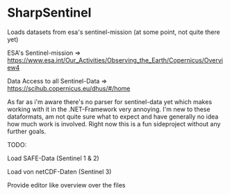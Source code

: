 # SharpSentinel
Loads datasets from esa's sentinel-mission (at some point, not quite there yet)

ESA's Sentinel-mission => https://www.esa.int/Our_Activities/Observing_the_Earth/Copernicus/Overview4

Data Access to all Sentinel-Data => https://scihub.copernicus.eu/dhus/#/home

As far as i'm aware there's no parser for sentinel-data yet which makes working with it in the .NET-Framework very annoying.
I'm new to these dataformats, am not quite sure what to expect and have generally no idea how much work is involved. Right now
this is a fun sideproject without any further goals.

TODO:

Load SAFE-Data (Sentinel 1 & 2)

Load von netCDF-Daten (Sentinel 3)

Provide editor like overview over the files
